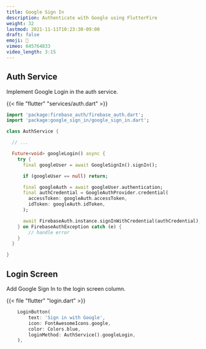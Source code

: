```yaml
---
title: Google Sign In
description: Authenticate with Google using FlutterFire
weight: 32
lastmod: 2021-11-11T10:23:30-09:00
draft: false
emoji: 🧔
vimeo: 645764833
video_length: 3:15
---
```


## Auth Service

Implement Google Login in the auth service.


{{< file "flutter" "services/auth.dart" >}}
```dart
import 'package:firebase_auth/firebase_auth.dart';
import 'package:google_sign_in/google_sign_in.dart';

class AuthService {

  // ...

  Future<void> googleLogin() async {
    try {
      final googleUser = await GoogleSignIn().signIn();

      if (googleUser == null) return;

      final googleAuth = await googleUser.authentication;
      final authCredential = GoogleAuthProvider.credential(
        accessToken: googleAuth.accessToken,
        idToken: googleAuth.idToken,
      );

      await FirebaseAuth.instance.signInWithCredential(authCredential);
    } on FirebaseAuthException catch (e) {
        // handle error
    }
  }

}
```

## Login Screen

Add Google Sign In to the login screen column.

{{< file "flutter" "login.dart" >}}
```dart
    LoginButton(
        text: 'Sign in with Google',
        icon: FontAwesomeIcons.google,
        color: Colors.blue,
        loginMethod: AuthService().googleLogin,
    ),
```
